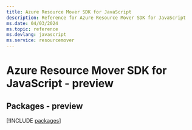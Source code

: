 ```yaml
---
title: Azure Resource Mover SDK for JavaScript
description: Reference for Azure Resource Mover SDK for JavaScript
ms.date: 04/03/2024
ms.topic: reference
ms.devlang: javascript
ms.service: resourcemover
---
```

# Azure Resource Mover SDK for JavaScript - preview
## Packages - preview
[!INCLUDE [packages](resource-mover-index.md)]